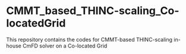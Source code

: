# CMMT_based_THINC-scaling_Co-locatedGrid
This repository contains the codes for CMMT-based THINC-scaling in-house CmFD solver on a Co-located Grid
